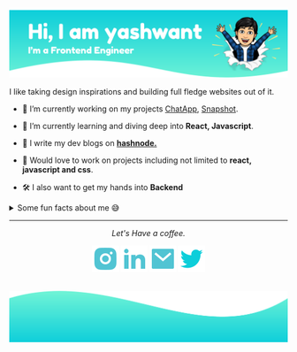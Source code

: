 <img src='https://raw.githubusercontent.com/yash9263/yash9263/master/resources/headerbanner.svg'>

I like taking design inspirations and building full fledge websites out of it.

- 🔭 I’m currently working on my projects [ChatApp](https://letstalkinroom.netlify.app/), [Snapshot](https://snapshotgram.netlify.app/).

- 🌱 I’m currently learning and diving deep into **React, Javascript**.

- 📝 I write my dev blogs on **[hashnode.](https://yashwant.hashnode.dev/)**

- 💬 Would love to work on projects including not limited to **react, javascript and css**.

- 🛠 I also want to get my hands into **Backend**

<details>
<summary>Some fun facts about me 😅</summary>

- I like playing narrative driven video games.
- I spare my free time watching friends .
- Loves to travel just tell me we can go wherever you want.

</details>
<hr>
<p align='center'>
    <i align="center">Let's Have a coffee.</i>
</p>
<p align='center'>
<a href='https://www.instagram.com/yashwant0098/'><img src='./icons/instagram-fill.svg' alt='Instagram'></a>
<a href='https://www.linkedin.com/in/yashwant-sharma-3aa159193/'><img src='./icons/linkedin-fill.svg' alt='LinkedIn'></a>
<a href='mailto:yashwant8530@gmail.com'><img src='./icons/mail-fill.svg' alt='Mail'></a>
<a href='https://twitter.com/yashwant0098'><img src='./icons/twitter-fill.svg' alt='Twitter'></a>
</p>
<br>

<footer><img src='./resources/footerBanner.svg'></footer>
